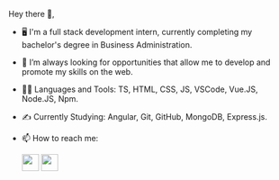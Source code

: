 Hey there 👋,

- 🖥️ I'm a full stack development intern, currently completing my bachelor's degree in Business Administration.
- 🌱 I’m always looking for opportunities that allow me to develop and promote my skills on the web.
- 👨‍💻 Languages and Tools:
TS, HTML, CSS, JS, VSCode, Vue.JS, Node.JS, Npm.
- ✍️ Currently Studying:
Angular, Git, GitHub, MongoDB, Express.js.
- 📫 How to reach me:

  <a href="https://www.linkedin.com/in/nicolas-espindola-555084187/"><img src="https://user-images.githubusercontent.com/92181835/161834674-440192c9-a668-4fb0-8b41-7ab4ecf23715.png" width="30"></a>
  <a href="https://www.instagram.com/nickespindola/"><img src="https://cdn.iconscout.com/icon/free/png-256/instagram-1868978-1583142.png" width="30"></a>
<!---
Nickfln/Nickfln is a ✨ special ✨ repository because its `README.md` (this file) appears on your GitHub profile.
You can click the Preview link to take a look at your changes.
--->
